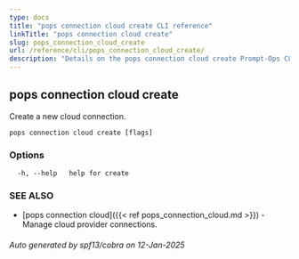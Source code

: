 ```yaml
---
type: docs
title: "pops connection cloud create CLI reference"
linkTitle: "pops connection cloud create"
slug: pops_connection_cloud_create
url: /reference/cli/pops_connection_cloud_create/
description: "Details on the pops connection cloud create Prompt-Ops CLI command"
---
```

## pops connection cloud create

Create a new cloud connection.

```
pops connection cloud create [flags]
```

### Options

```
  -h, --help   help for create
```

### SEE ALSO

* [pops connection cloud]({{< ref pops_connection_cloud.md >}})	 - Manage cloud provider connections.

###### Auto generated by spf13/cobra on 12-Jan-2025
